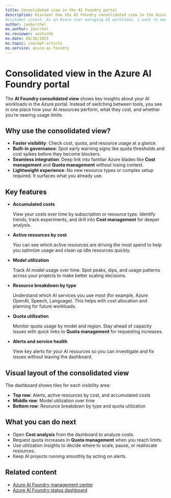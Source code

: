 ```yaml
---
title: Consolidated view in the AI Foundry portal
description: Discover how the AI Foundry consolidated view in the Azure portal simplifies AI workload management with cost, usage, and quota insights in one place.
#customer intent: As an Azure user managing AI workloads, I want to monitor costs and resource usage in a single view so that I can optimize spending and performance.
author: jonburchel
ms.author: jburchel
ms.reviewer: aashishb
ms.date: 09/26/2025
ms.topic: concept-article
ms.service: azure-ai-foundry
---
```


# Consolidated view in the Azure AI Foundry portal

The **AI Foundry consolidated view** shows key insights about your AI workloads in the Azure portal. Instead of switching between tools, you see in one place how your AI resources perform, what they cost, and whether you’re nearing usage limits.

## Why use the consolidated view?

- **Faster visibility**: Check cost, quota, and resource usage at a glance.
- **Built-in governance**: Spot early warning signs like quota thresholds and cost spikes before they become blockers.
- **Seamless integration**: Deep link into familiar Azure blades like **Cost management** and **Quota management** without losing context.
- **Lightweight experience**: No new resource types or complex setup required. It surfaces what you already use.

## Key features

- **Accumulated costs**

   View your costs over time by subscription or resource type. Identify trends, track experiments, and drill into **Cost management** for deeper analysis.

- **Active resources by cost**

  You can see which active resources are driving the most spend to help you optimize usage and clean up idle resources quickly.

- **Model utilization**

  Track AI model usage over time. Spot peaks, dips, and usage patterns across your projects to make better scaling decisions.

- **Resource breakdown by type**

  Understand which AI services you use most (for example, Azure OpenAI, Speech, Language). This helps with cost allocation and planning for future workloads.

- **Quota utilization**

  Monitor quota usage by model and region. Stay ahead of capacity issues with quick links to **Quota management** for requesting increases.

- **Alerts and service health**

  View key alerts for your AI resources so you can investigate and fix issues without leaving the dashboard.

## Visual layout of the consolidated view

The dashboard shows tiles for each visibility area:

- **Top row**: Alerts, active resources by cost, and accumulated costs
- **Middle row**: Model utilization over time
- **Bottom row**: Resource breakdown by type and quota utilization

## What you can do next

- Open **Cost analysis** from the dashboard to analyze costs.
- Request quota increases in **Quota management** when you reach limits.
- Use utilization insights to decide where to scale, pause, or reallocate resources.
- Keep AI projects running smoothly by acting on alerts.

## Related content

- [Azure AI Foundry management center](management-center.md)
- [Azure AI Foundry status dashboard](../azure-ai-foundry-status-dashboard-documentation.md)

